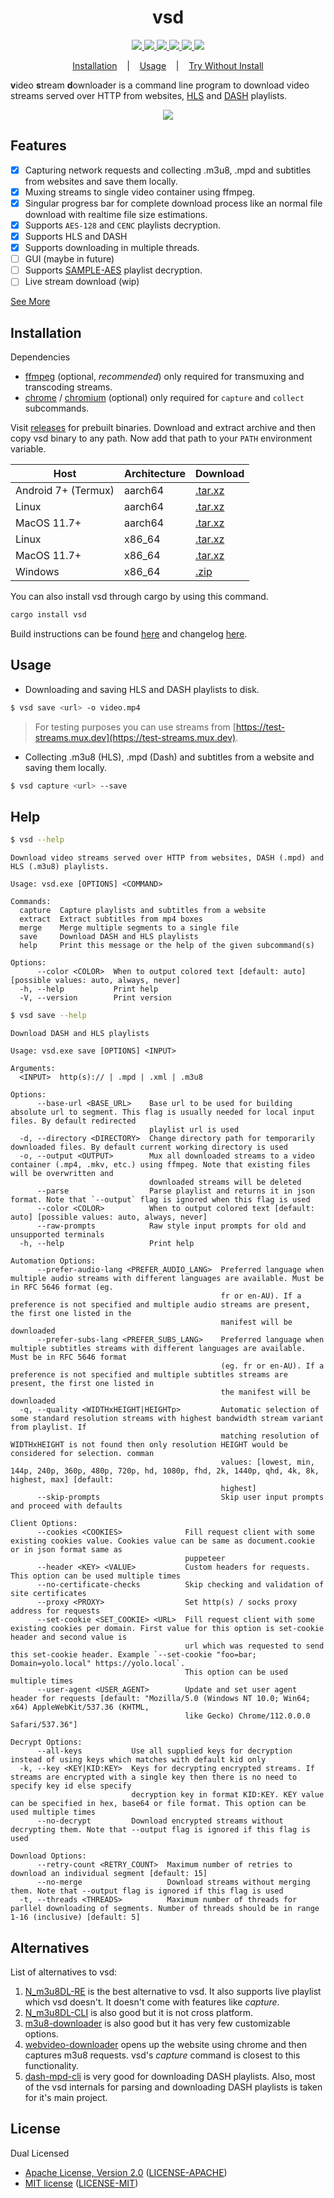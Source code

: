 <h1 align="center">vsd</h1>

<p align="center">
  <a href="https://github.com/clitic/vsd">
    <img src="https://img.shields.io/github/downloads/clitic/vsd/total?logo=github&style=flat-square">
  </a>
  <a href="https://crates.io/crates/vsd">
    <img src="https://img.shields.io/crates/d/vsd?logo=rust&style=flat-square">
  </a>
  <a href="https://crates.io/crates/vsd">
    <img src="https://img.shields.io/crates/v/vsd?style=flat-square">
  </a>
  <a href="https://github.com/clitic/vsd#license">
    <img src="https://img.shields.io/crates/l/vsd?style=flat-square">
  </a>
  <a href="https://github.com/clitic/vsd">
    <img src="https://img.shields.io/github/repo-size/clitic/vsd?logo=github&style=flat-square">
  </a>
  <a href="https://colab.research.google.com/github/clitic/vsd/blob/main/vsd/vsd-on-colab.ipynb">
    <img src="https://img.shields.io/badge/Open%20In%20Colab-F9AB00?logo=googlecolab&color=525252&style=flat-square">
  </a>
</p>

<p align="center">
  <a href="#Installation">Installation</a>
  &nbsp;&nbsp;&nbsp;|&nbsp;&nbsp;&nbsp;
  <a href="#Usage">Usage</a>
  &nbsp;&nbsp;&nbsp;|&nbsp;&nbsp;&nbsp;
  <a href="https://colab.research.google.com/github/clitic/vsd/blob/main/vsd-on-colab.ipynb">Try Without Install</a>
</p>

**v**ideo **s**tream **d**ownloader is a command line program to download video streams served over HTTP from websites, [HLS](https://howvideo.works/#hls) and [DASH](https://howvideo.works/#dash) playlists.

<p align="center">
  <img src="https://github.com/clitic/vsd/blob/main/vsd/images/showcase.gif">
</p>

## Features

- [x] Capturing network requests and collecting .m3u8, .mpd and subtitles from websites and save them locally.
- [x] Muxing streams to single video container using ffmpeg.
- [x] Singular progress bar for complete download process like an normal file download with realtime file size estimations.
- [x] Supports `AES-128` and `CENC` playlists decryption.
- [x] Supports HLS and DASH
- [x] Supports downloading in multiple threads.
- [ ] GUI (maybe in future)
- [ ] Supports [SAMPLE-AES](https://developer.apple.com/library/archive/documentation/AudioVideo/Conceptual/HLS_Sample_Encryption/Encryption/Encryption.html) playlist decryption.
- [ ] Live stream download (wip)

<a href="#Help">See More</a>

## Installation
  
Dependencies

- [ffmpeg](https://www.ffmpeg.org/download.html) (optional, *recommended*) only required for transmuxing and transcoding streams.
- [chrome](https://www.google.com/chrome) / [chromium](https://www.chromium.org/getting-involved/download-chromium/) (optional) only required for `capture` and `collect` subcommands. 

Visit [releases](https://github.com/clitic/vsd/releases) for prebuilt binaries. Download and extract archive and then copy vsd binary to any path. Now add that path to your `PATH` environment variable.

| Host                | Architecture | Download                                                                                                       |
|---------------------|--------------|----------------------------------------------------------------------------------------------------------------|
| Android 7+ (Termux) | aarch64      | [.tar.xz](https://github.com/clitic/vsd/releases/download/0.3.1/vsd-0.3.1-aarch64-linux-android.tar.xz)      |
| Linux               | aarch64      | [.tar.xz](https://github.com/clitic/vsd/releases/download/0.3.1/vsd-0.3.1-aarch64-unknown-linux-musl.tar.xz) |
| MacOS 11.7+         | aarch64      | [.tar.xz](https://github.com/clitic/vsd/releases/download/0.3.1/vsd-0.3.1-aarch64-apple-darwin.tar.xz)       |
| Linux               | x86_64       | [.tar.xz](https://github.com/clitic/vsd/releases/download/0.3.1/vsd-0.3.1-x86_64-unknown-linux-musl.tar.xz)  |
| MacOS 11.7+         | x86_64       | [.tar.xz](https://github.com/clitic/vsd/releases/download/0.3.1/vsd-0.3.1-x86_64-apple-darwin.tar.xz)        |
| Windows             | x86_64       | [.zip](https://github.com/clitic/vsd/releases/download/0.3.1/vsd-0.3.1-x86_64-pc-windows-msvc.zip)           |

You can also install vsd through cargo by using this command. 

```bash
cargo install vsd
```

Build instructions can be found [here](https://github.com/clitic/vsd/blob/main/vsd/BUILD.md) and changelog [here](https://github.com/clitic/vsd/blob/main/vsd/CHANGELOG.md).

## Usage

- Downloading and saving HLS and DASH playlists to disk.

```bash
$ vsd save <url> -o video.mp4
```

> For testing purposes you can use streams from [https://test-streams.mux.dev](https://test-streams.mux.dev).

- Collecting .m3u8 (HLS), .mpd (Dash) and subtitles from a website and saving them locally.

```bash
$ vsd capture <url> --save
```

## Help

```bash
$ vsd --help
```

```
Download video streams served over HTTP from websites, DASH (.mpd) and HLS (.m3u8) playlists.

Usage: vsd.exe [OPTIONS] <COMMAND>

Commands:
  capture  Capture playlists and subtitles from a website
  extract  Extract subtitles from mp4 boxes
  merge    Merge multiple segments to a single file
  save     Download DASH and HLS playlists
  help     Print this message or the help of the given subcommand(s)

Options:
      --color <COLOR>  When to output colored text [default: auto] [possible values: auto, always, never]
  -h, --help           Print help
  -V, --version        Print version
```

```bash
$ vsd save --help
```

```
Download DASH and HLS playlists

Usage: vsd.exe save [OPTIONS] <INPUT>

Arguments:
  <INPUT>  http(s):// | .mpd | .xml | .m3u8

Options:
      --base-url <BASE_URL>    Base url to be used for building absolute url to segment. This flag is usually needed for local input files. By default redirected
                               playlist url is used
  -d, --directory <DIRECTORY>  Change directory path for temporarily downloaded files. By default current working directory is used
  -o, --output <OUTPUT>        Mux all downloaded streams to a video container (.mp4, .mkv, etc.) using ffmpeg. Note that existing files will be overwritten and
                               downloaded streams will be deleted
      --parse                  Parse playlist and returns it in json format. Note that `--output` flag is ignored when this flag is used
      --color <COLOR>          When to output colored text [default: auto] [possible values: auto, always, never]
      --raw-prompts            Raw style input prompts for old and unsupported terminals
  -h, --help                   Print help

Automation Options:
      --prefer-audio-lang <PREFER_AUDIO_LANG>  Preferred language when multiple audio streams with different languages are available. Must be in RFC 5646 format (eg.
                                               fr or en-AU). If a preference is not specified and multiple audio streams are present, the first one listed in the
                                               manifest will be downloaded
      --prefer-subs-lang <PREFER_SUBS_LANG>    Preferred language when multiple subtitles streams with different languages are available. Must be in RFC 5646 format
                                               (eg. fr or en-AU). If a preference is not specified and multiple subtitles streams are present, the first one listed in
                                               the manifest will be downloaded
  -q, --quality <WIDTHxHEIGHT|HEIGHTp>         Automatic selection of some standard resolution streams with highest bandwidth stream variant from playlist. If
                                               matching resolution of WIDTHxHEIGHT is not found then only resolution HEIGHT would be considered for selection. comman
                                               values: [lowest, min, 144p, 240p, 360p, 480p, 720p, hd, 1080p, fhd, 2k, 1440p, qhd, 4k, 8k, highest, max] [default:
                                               highest]
      --skip-prompts                           Skip user input prompts and proceed with defaults

Client Options:
      --cookies <COOKIES>              Fill request client with some existing cookies value. Cookies value can be same as document.cookie or in json format same as
                                       puppeteer
      --header <KEY> <VALUE>           Custom headers for requests. This option can be used multiple times
      --no-certificate-checks          Skip checking and validation of site certificates
      --proxy <PROXY>                  Set http(s) / socks proxy address for requests
      --set-cookie <SET_COOKIE> <URL>  Fill request client with some existing cookies per domain. First value for this option is set-cookie header and second value is
                                       url which was requested to send this set-cookie header. Example `--set-cookie "foo=bar; Domain=yolo.local" https://yolo.local`.
                                       This option can be used multiple times
      --user-agent <USER_AGENT>        Update and set user agent header for requests [default: "Mozilla/5.0 (Windows NT 10.0; Win64; x64) AppleWebKit/537.36 (KHTML,
                                       like Gecko) Chrome/112.0.0.0 Safari/537.36"]

Decrypt Options:
      --all-keys           Use all supplied keys for decryption instead of using keys which matches with default kid only
  -k, --key <KEY|KID:KEY>  Keys for decrypting encrypted streams. If streams are encrypted with a single key then there is no need to specify key id else specify
                           decryption key in format KID:KEY. KEY value can be specified in hex, base64 or file format. This option can be used multiple times
      --no-decrypt         Download encrypted streams without decrypting them. Note that --output flag is ignored if this flag is used

Download Options:
      --retry-count <RETRY_COUNT>  Maximum number of retries to download an individual segment [default: 15]
      --no-merge                   Download streams without merging them. Note that --output flag is ignored if this flag is used
  -t, --threads <THREADS>          Maximum number of threads for parllel downloading of segments. Number of threads should be in range 1-16 (inclusive) [default: 5]
```

## Alternatives

List of alternatives to vsd:

1. [N_m3u8DL-RE](https://github.com/nilaoda/N_m3u8DL-RE) is the best alternative to vsd. It also supports live playlist which vsd doesn't. It doesn't come with features like *capture*.
2. [N_m3u8DL-CLI](https://github.com/nilaoda/N_m3u8DL-CLI) is also good but it is not cross platform.
3. [m3u8-downloader](https://github.com/llychao/m3u8-downloader) is also good but it has very few customizable options.
4. [webvideo-downloader](https://github.com/jaysonlong/webvideo-downloader) opens up the website using chrome and then captures m3u8 requests. vsd's *capture* command is closest to this functionality.
5. [dash-mpd-cli](https://github.com/emarsden/dash-mpd-cli) is very good for downloading DASH playlists. Also, most of the vsd internals for parsing and downloading DASH playlists is taken for it's main project.

## License

Dual Licensed

- [Apache License, Version 2.0](https://www.apache.org/licenses/LICENSE-2.0) ([LICENSE-APACHE](LICENSE-APACHE))
- [MIT license](https://opensource.org/licenses/MIT) ([LICENSE-MIT](LICENSE-MIT))
